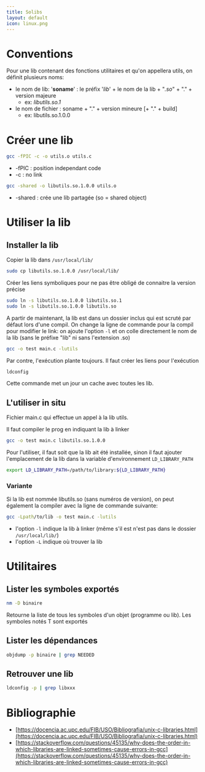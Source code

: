```yaml
---
title: Solibs
layout: default
icon: linux.png
---
```

# Conventions
Pour une lib contenant des fonctions utilitaires et qu'on appellera utils, on définit plusieurs noms:
* le nom de lib: '**soname**' : le préfix '*lib*' + le nom de la lib + "*.so*" + "." + version majeure
  * ex: *libutils.so.1*
* le nom de fichier : soname + "." + version mineure [+ "." + build]
  * ex: libutils.so.1.0.0


# Créer une lib
```sh
gcc -fPIC -c -o utils.o utils.c
```
* -fPIC : position independant code
* -c : no link

```sh
gcc -shared -o libutils.so.1.0.0 utils.o
```

* -shared : crée une lib partagée (so = shared object)

# Utiliser la lib
## Installer la lib
Copier la lib dans `/usr/local/lib/`
```sh
sudo cp libutils.so.1.0.0 /usr/local/lib/
```

Créer les liens symboliques pour ne pas être obligé de connaitre la version précise
```sh
sudo ln -s libutils.so.1.0.0 libutils.so.1
sudo ln -s libutils.so.1.0.0 libutils.so
```

A partir de maintenant, la lib est dans un dossier inclus qui est scruté par défaut lors d'une compil. On change la ligne de commande pour la compil pour modifier le link: on ajoute l'option `-l` et on colle directement le nom de la lib (sans le préfixe "lib" ni sans l'extension .so)
```sh
gcc -o test main.c -lutils
```

Par contre, l'exécution plante toujours. Il faut créer les liens pour l'exécution
```sh
ldconfig
```
Cette commande met un jour un cache avec toutes les lib.

## L'utiliser in situ
Fichier main.c qui effectue un appel à la lib utils.

Il faut compiler le prog en indiquant la lib à linker
```sh
gcc -o test main.c libutils.so.1.0.0
```

Pour l'utiliser, il faut soit que la lib ait été installée, sinon il faut ajouter l'emplacement de la lib dans la variable d'environnement `LD_LIBRARY_PATH`
```sh
export LD_LIBRARY_PATH=/path/to/library:${LD_LIBRARY_PATH}
```

### Variante
Si la lib est nommée libutils.so (sans numéros de version), on peut également la compiler avec la ligne de commande suivante:
```sh
gcc -Lpath/to/lib -o test main.c -lutils
```

* l'option `-l` indique la lib à linker (même s'il est n'est pas dans le dossier `/usr/local/lib/`)
* l'option `-L` indique où trouver la lib

# Utilitaires
## Lister les symboles exportés
```sh
nm -D binaire
```
Retourne la liste de tous les symboles d'un objet (programme ou lib). Les symboles notés T sont exportés

## Lister les dépendances
```sh
objdump -p binaire | grep NEEDED
```

## Retrouver une lib
```sh
ldconfig -p | grep libxxx
```


# Bibliographie
* [https://docencia.ac.upc.edu/FIB/USO/Bibliografia/unix-c-libraries.html](https://docencia.ac.upc.edu/FIB/USO/Bibliografia/unix-c-libraries.html)
* [https://stackoverflow.com/questions/45135/why-does-the-order-in-which-libraries-are-linked-sometimes-cause-errors-in-gcc](https://stackoverflow.com/questions/45135/why-does-the-order-in-which-libraries-are-linked-sometimes-cause-errors-in-gcc)
